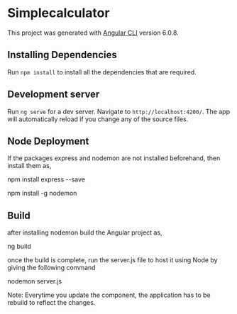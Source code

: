 # Simplecalculator

This project was generated with [Angular CLI](https://github.com/angular/angular-cli) version 6.0.8.


## Installing Dependencies

Run `npm install` to install all the dependencies that are required.

## Development server

Run `ng serve` for a dev server. Navigate to `http://localhost:4200/`. The app will automatically reload if you change any of the source files.

## Node Deployment

If the packages express and nodemon are not installed beforehand, then install them as,

npm install express --save

npm install -g nodemon

## Build

after installing nodemon build the Angular project as,

ng build

once the build is complete, run the server.js file to host it using Node by giving the following command

nodemon server.js

Note: Everytime you update the component, the application has to be rebuild to reflect the changes.
